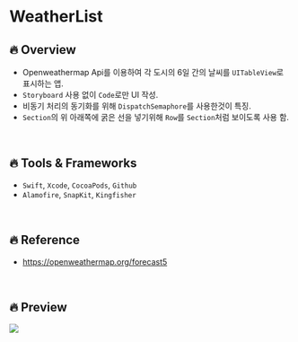 # WeatherList

## 🔥 Overview
- Openweathermap Api를 이용하여 각 도시의 6일 간의 날씨를 `UITableView`로 표시하는 앱.
- `Storyboard` 사용 없이 `Code`로만 UI 작성.
- 비동기 처리의 동기화를 위해 `DispatchSemaphore`를 사용한것이 특징.
- `Section`의 위 아래쪽에 굵은 선을 넣기위해 `Row`를 `Section`처럼 보이도록 사용 함.

</br>

## 🔥 Tools & Frameworks
- `Swift`, `Xcode`, `CocoaPods`, `Github`
- `Alamofire`, `SnapKit`, `Kingfisher`

</br>

## 🔥 Reference
- https://openweathermap.org/forecast5

</br>

## 🔥 Preview

<img src="https://media.giphy.com/media/mC9cofLT0fXDDJM4Hi/giphy.gif" />
